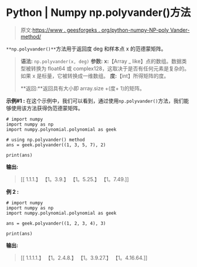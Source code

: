 # Python | Numpy np.polyvander()方法

> 原文:[https://www . geesforgeks . org/python-numpy-NP-poly Vander-method/](https://www.geeksforgeeks.org/python-numpy-np-polyvander-method/)

`**np.polyvander()**`方法用于返回度 deg 和样本点 x 的范德蒙矩阵。

> **语法:** `np.polyvander(x, deg)`
> **参数:**
> **x:**【Array _ like】点的数组。数据类型被转换为 float64 或 complex128，这取决于是否有任何元素是复杂的。如果 x 是标量，它被转换成一维数组。
> **度:**【int】所得矩阵的度。
> 
> **返回:**返回具有大小即 array.size +(度+ 1)的矩阵。

**示例#1 :**
在这个示例中，我们可以看到，通过使用`np.polyvander()`方法，我们能够使用该方法获得伪范德蒙矩阵。

```
# import numpy
import numpy as np
import numpy.polynomial.polynomial as geek

# using np.polyvander() method
ans = geek.polyvander((1, 3, 5, 7), 2)

print(ans)
```

**输出:**

> [[ 1.1.1.】
> 【1。3.9.】
> 【1。5.25.】
> 【1。7.49.]]

**例 2 :**

```
# import numpy
import numpy as np
import numpy.polynomial.polynomial as geek

ans = geek.polyvander((1, 2, 3, 4), 3)

print(ans)
```

**输出:**

> [[ 1.1.1.1.】
> 【1。2.4.8.】
> 【1。3.9.27.】
> 【1。4.16.64.]]